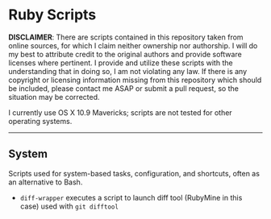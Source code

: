# Ruby Scripts
**DISCLAIMER**: There are scripts contained in this repository taken from online sources, for which I claim neither ownership nor authorship. I will do my best to attribute credit to the original authors and provide software licenses where pertinent. I provide and utilize these scripts with the understanding that in doing so, I am not violating any law. If there is any copyright or licensing information missing from this repository which should be included, please contact me ASAP or submit a pull request, so the situation may be corrected.

I currently use OS X 10.9 Mavericks; scripts are not tested for other operating systems.

---
## System
Scripts used for system-based tasks, configuration, and shortcuts, often as an alternative to Bash.

- `diff-wrapper` executes a script to launch diff tool (RubyMine in this case) used with `git difftool`